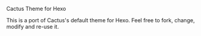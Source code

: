Cactus Theme for Hexo

This is a port of Cactus's default theme for Hexo. Feel free to fork, change, modify and re-use it.
